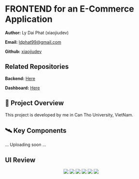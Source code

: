# FRONTEND for an E-Commerce Application

**Author:** Ly Dai Phat (xiaojiudev)

**Email:** ldphat99@gmail.com

**Github:** [xiaojiudev](https://github.com/xiaojiudev)

## Related Repositories
**Backend:** [Here](https://github.com/xiaojiudev/dandelion_backend.git)

**Dashboard:** [Here](https://github.com/xiaojiudev/dandelion_dashboard.git)

## 🚀 Project Overview

This project is developed by me in Can Tho University, VietNam.

## 🛰️ Key Components

... Uploading soon ...

## UI Review


<p align="center">
    <img src="https://res.cloudinary.com/de8xbko8y/image/upload/v1704196827/demo/dandelion_nextjs/screencapture-localhost-3000-2023-08-12-21_36_42_u7jhkj.png">
    <img src="https://res.cloudinary.com/de8xbko8y/image/upload/v1704196824/demo/dandelion_nextjs/screencapture-localhost-3000-product-1-2023-08-23-23_38_08_yrdejc.png">
    <img src="https://res.cloudinary.com/de8xbko8y/image/upload/v1704196823/demo/dandelion_nextjs/screencapture-localhost-3000-session-signin-2023-09-05-22_53_26_pauqc3.png">
    <img src="https://res.cloudinary.com/de8xbko8y/image/upload/v1704196821/demo/dandelion_nextjs/screencapture-localhost-3000-session-signin-2023-09-04-17_10_39_zxyqje.png">
    <img src="https://res.cloudinary.com/de8xbko8y/image/upload/v1704196833/demo/dandelion_nextjs/screencapture-localhost-3000-checkout-cart-2023-09-04-17_11_39_fvlhtq.png">
    <img src="https://res.cloudinary.com/de8xbko8y/image/upload/v1704196830/demo/dandelion_nextjs/screencapture-localhost-3000-checkout-payment-success-2023-09-04-17_12_07_uxhvmo.png">
</p>

